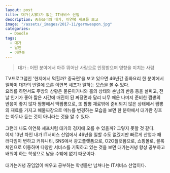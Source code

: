 ```yaml
---
layout: post
title: 대가(大家)가 없는 IT서비스 산업
description: 중화요리의 대가, 이연복 셰프를 보고
image: "/assets/_images/2017-11/germweapon.jpg"
categories:
  - Doodle
tags:
  - 대가
  - 달인
  - 이연복
---
```



>대가 : 어떤 분야에서 아주 뛰어난 사람으로 인정받으며 영향을 미치는 사람

TV프로그램인 '현지에서 먹힐까? 중국편'을 보고 있으면 46년간 중화요리 한 분야에서 일하며 대가의 반열에 오른 이연복 셰프가 일하는 모습을 볼 수 있다.<br/>
요리를 하면서도 주방의 상황은 물론이거니와 홀의 상태와 손님의 반응 등을 살피고, 전날 인기가 좋아 짧은 시간에 매진이 된 짜장면과 달리 너무 매운 나머지 준비한 짬뽕의 반응이 좋지 않자 짬뽕에서 백짬뽕으로, 또 짬뽕 재료밖에 준비되지 않은 상태에서 짬뽕의 재료를 가지고 해물짜장으로 메뉴를 변경하는 모습을 보면 한 분야에서 대가란 칭호는 아무나 듣는 것이 아니라는 것을 알 수 있다.<br/>
<br/>
그런데 나도 이연복 셰프처럼 대가의 경지에 오를 수 있을까? 그렇지 못할 것 같다.<br/>
이제 13년 차인 내가 IT서비스 산업에서 46년을 일할 수도 없겠지만 빠르게 산업과 패러다임이 변하고 커뮤니티, SNS에서 광고플랫폼으로, O2O플랫폼으로, 쇼핑몰로, 블록체인으로 이동하며 다양한 서비스를 기획하고 있는 것을 보면 대가는커녕 항상 공부하고 배워야 하는 학생으로 남을 수밖에 없기 때문이다.<br/>
<br/>
대가는커녕 끊임없이 배우고 공부하는 학생들만 넘쳐나는 IT서비스 산업이다.
